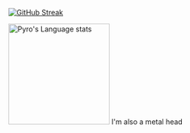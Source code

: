 [![GitHub Streak](http://github-readme-streak-stats.herokuapp.com?user=Pyro569&theme=dark&background=000000)](https://git.io/streak-stats)

<img height=200 src="https://github-readme-stats-git-masterorgs-github-readme-stats-team.vercel.app/api/top-langs/?username=pyro569&include_orgs=true&layout=compact&langs_count=10&hide_border=1&hide=jupyter%20notebook#" alt="Pyro's Language stats" />
I'm also a metal head
